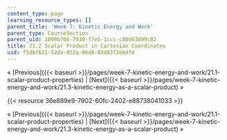 ```yaml
---
content_type: page
learning_resource_types: []
parent_title: 'Week 7: Kinetic Energy and Work'
parent_type: CourseSection
parent_uid: 1099b766-7930-f7e5-1ccc-c80d63899c02
title: 21.2 Scalar Product in Cartesian Coordinates
uid: f5d8f621-52da-952a-86d8-83d83f2eb4fd
---
```


« [Previous]({{< baseurl >}}/pages/week-7-kinetic-energy-and-work/21.1-scalar-product-properties) | [Next]({{< baseurl >}}/pages/week-7-kinetic-energy-and-work/21.3-kinetic-energy-as-a-scalar-product) »

{{< resource 36e889e9-7902-60fc-2402-e88738041033 >}}

« [Previous]({{< baseurl >}}/pages/week-7-kinetic-energy-and-work/21.1-scalar-product-properties) | [Next]({{< baseurl >}}/pages/week-7-kinetic-energy-and-work/21.3-kinetic-energy-as-a-scalar-product) »